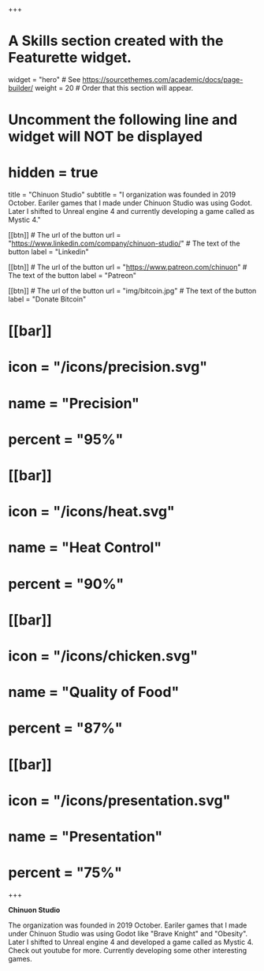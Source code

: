 +++
# A Skills section created with the Featurette widget.
widget = "hero"  # See https://sourcethemes.com/academic/docs/page-builder/
weight = 20  # Order that this section will appear.

# Uncomment the following line and widget will NOT be displayed
# hidden = true

title = "Chinuon Studio"
subtitle = "I organization was founded in 2019 October. Eariler games that I made under Chinuon Studio was using Godot. Later I shifted to Unreal engine 4 and currently developing a game called as Mystic 4."

  [[btn]]
	# The url of the button
  url = "https://www.linkedin.com/company/chinuon-studio/"
	# The text of the button
  label = "Linkedin"

[[btn]]
	# The url of the button
  url = "https://www.patreon.com/chinuon"
	# The text of the button
  label = "Patreon"
  
  [[btn]]
	# The url of the button
  url = "img/bitcoin.jpg"
	# The text of the button
  label = "Donate Bitcoin"


# [[bar]]
#	icon = "/icons/precision.svg"
#	name = "Precision"
#	percent = "95%"

# [[bar]]
#	icon = "/icons/heat.svg"
#	name = "Heat Control"
#	percent = "90%"


# [[bar]]
#	icon = "/icons/chicken.svg"
#	name = "Quality of Food"
#	percent = "87%"


# [[bar]]
#	icon = "/icons/presentation.svg"
#	name = "Presentation"
#	percent = "75%"

+++

**Chinuon Studio**

The organization was founded in 2019 October. Eariler games that I made under Chinuon Studio was using Godot like "Brave Knight" and "Obesity". Later I shifted to Unreal engine 4 and developed a game called as Mystic 4. Check out youtube for more. Currently developing some other interesting games.
